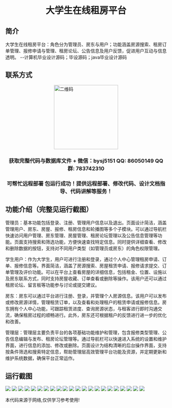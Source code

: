 <p><h1 align="center">大学生在线租房平台</h1></p>

## 简介
大学生在线租房平台：角色分为管理员、房东与用户；功能涵盖房源搜索、租房订单管理、报修申请与管理、租房论坛、公告信息及用户反馈，促进用户互动与信息透明。    --计算机毕业设计源码；毕设源码；java毕业设计源码


## 联系方式
<img src="https://bs-1329754181.cos.ap-shanghai.myqcloud.com/wx.jpg" alt="二维码" style="display: block; margin: 0 auto;" width="200px">
<p><h3 align="center">获取完整代码与数据库文件 + 微信：bysj5151 QQ: 86050149 QQ群: 783742310</h3></p>
<p><h3 align="center">可帮忙远程部署 包运行成功！提供远程部署、修改代码、设计文档指导、代码讲解等服务！</h3></p>

## 功能介绍（完整见运行截图）
管理员：基本功能包括登录、注册、管理用户信息以及退出。页面设计简洁，涵盖管理用户、房东、房屋、报修、租房信息和轮播图等多个子模块。可以通过导航栏快速访问用户管理、房东管理、房屋管理、租房论坛管理以及公告信息管理等功能。页面支持搜索和筛选功能，方便快速查找特定信息。同时提供详细查看、修改和删除数据的按钮，支持对不同用户类型（如管理员或房东）的角色权限管理。

学生用户：作为大学生，用户可进行注册和登录，通过个人中心管理租房申请、订单、报修信息等。界面简洁，涵盖了房源搜索、房屋租赁申请、报修请求提交、订单管理及评价功能。可以在平台上查看房屋的详细信息，包括租金、位置、设施以及房东联系方式，同时支持房屋收藏、订单查看或删除等操作。该用户还可以通过租房论坛、留言板等功能参与讨论或提交建议。

房东：房东可以通过平台进行注册、登录，并管理个人房源信息。该用户可以发布或修改房源详情，管理租赁订单，以及查看和处理租户的租赁申请或报修信息。房东拥有个人中心功能，可跟踪租赁进度、查询房源状态，与租客进行即时沟通交流，确保租房过程的顺畅进行。此外，房东还可根据租户的反馈进行进一步的优化和改善。

管理层：管理层主要负责平台的各项基础功能维护和管理，包含报修类型管理、公告信息编辑与发布、租房论坛管理等。通过导航栏可以快速进入系统的设置和维护界面，进行信息的添加、修改或删除。页面设计为结构清晰的后台操作界面，支持按条件筛选和搜索特定信息，帮助管理层高效管理平台功能及资源，并定期更新和维护系统数据，确保平台正常运作。


## 运行截图
![](https://bs-1329754181.cos.ap-shanghai.myqcloud.com/spring/CollegeStudentOnlineRentalPlatform/img/001.jpg)
![](https://bs-1329754181.cos.ap-shanghai.myqcloud.com/spring/CollegeStudentOnlineRentalPlatform/img/002.jpg)
![](https://bs-1329754181.cos.ap-shanghai.myqcloud.com/spring/CollegeStudentOnlineRentalPlatform/img/003.jpg)
![](https://bs-1329754181.cos.ap-shanghai.myqcloud.com/spring/CollegeStudentOnlineRentalPlatform/img/004.jpg)
![](https://bs-1329754181.cos.ap-shanghai.myqcloud.com/spring/CollegeStudentOnlineRentalPlatform/img/005.jpg)
![](https://bs-1329754181.cos.ap-shanghai.myqcloud.com/spring/CollegeStudentOnlineRentalPlatform/img/006.jpg)
![](https://bs-1329754181.cos.ap-shanghai.myqcloud.com/spring/CollegeStudentOnlineRentalPlatform/img/007.jpg)
![](https://bs-1329754181.cos.ap-shanghai.myqcloud.com/spring/CollegeStudentOnlineRentalPlatform/img/008.jpg)
![](https://bs-1329754181.cos.ap-shanghai.myqcloud.com/spring/CollegeStudentOnlineRentalPlatform/img/009.jpg)
![](https://bs-1329754181.cos.ap-shanghai.myqcloud.com/spring/CollegeStudentOnlineRentalPlatform/img/010.jpg)
![](https://bs-1329754181.cos.ap-shanghai.myqcloud.com/spring/CollegeStudentOnlineRentalPlatform/img/011.jpg)
![](https://bs-1329754181.cos.ap-shanghai.myqcloud.com/spring/CollegeStudentOnlineRentalPlatform/img/012.jpg)
![](https://bs-1329754181.cos.ap-shanghai.myqcloud.com/spring/CollegeStudentOnlineRentalPlatform/img/013.jpg)
![](https://bs-1329754181.cos.ap-shanghai.myqcloud.com/spring/CollegeStudentOnlineRentalPlatform/img/014.jpg)
![](https://bs-1329754181.cos.ap-shanghai.myqcloud.com/spring/CollegeStudentOnlineRentalPlatform/img/015.jpg)
![](https://bs-1329754181.cos.ap-shanghai.myqcloud.com/spring/CollegeStudentOnlineRentalPlatform/img/016.jpg)
![](https://bs-1329754181.cos.ap-shanghai.myqcloud.com/spring/CollegeStudentOnlineRentalPlatform/img/017.jpg)
![](https://bs-1329754181.cos.ap-shanghai.myqcloud.com/spring/CollegeStudentOnlineRentalPlatform/img/018.jpg)
![](https://bs-1329754181.cos.ap-shanghai.myqcloud.com/spring/CollegeStudentOnlineRentalPlatform/img/019.jpg)
![](https://bs-1329754181.cos.ap-shanghai.myqcloud.com/spring/CollegeStudentOnlineRentalPlatform/img/020.jpg)
![](https://bs-1329754181.cos.ap-shanghai.myqcloud.com/spring/CollegeStudentOnlineRentalPlatform/img/021.jpg)
![](https://bs-1329754181.cos.ap-shanghai.myqcloud.com/spring/CollegeStudentOnlineRentalPlatform/img/022.jpg)

<p>本代码来源于网络,仅供学习参考使用!</p>
